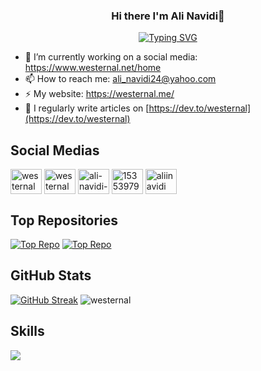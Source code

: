 <h3 align="center">
  Hi there I'm Ali Navidi👋
</h3>

<p align=center>
 <a href="https://git.io/typing-svg">
        <img
          src="https://readme-typing-svg.herokuapp.com?font=&size=25&pause=1000&color=9d38fc&center=true&vCenter=true&width=435&lines=Front-end+developer;Software+engineering+student;Always+learning+new+things;Working+hard+to+be+better"
          alt="Typing SVG"
        />
   </a>
</p>

- 🔭 I’m currently working on a social media: https://www.westernal.net/home
- 📫 How to reach me: ali_navidi24@yahoo.com
- ⚡ My website: https://westernal.me/ 
- 📝 I regularly write articles on [https://dev.to/westernal](https://dev.to/westernal)

## Social Medias
<p align="left">
<a href="https://dev.to/westernal" target="blank"><img align="center" src="https://raw.githubusercontent.com/rahuldkjain/github-profile-readme-generator/master/src/images/icons/Social/devto.svg" alt="westernal" height="40" width="50" /></a>
<a href="https://twitter.com/westernal" target="blank"><img align="center" src="https://raw.githubusercontent.com/rahuldkjain/github-profile-readme-generator/master/src/images/icons/Social/twitter.svg" alt="westernal" height="40" width="50" /></a>
<a href="https://linkedin.com/in/ali-navidi-850a80209" target="blank"><img align="center" src="https://raw.githubusercontent.com/rahuldkjain/github-profile-readme-generator/master/src/images/icons/Social/linked-in-alt.svg" alt="ali-navidi-850a80209" height="40" width="50" /></a>
<a href="https://stackoverflow.com/users/15353979" target="blank"><img align="center" src="https://raw.githubusercontent.com/rahuldkjain/github-profile-readme-generator/master/src/images/icons/Social/stack-overflow.svg" alt="15353979" height="40" width="50" /></a>
<a href="https://instagram.com/aliinavidi" target="blank"><img align="center" src="https://raw.githubusercontent.com/rahuldkjain/github-profile-readme-generator/master/src/images/icons/Social/instagram.svg" alt="aliinavidi" height="40" width="50" /></a>
</p>

## Top Repositories
[![Top Repo](https://github-readme-stats-git-masterrstaa-rickstaa.vercel.app/api/pin/?username=westernal&repo=social-media-frontend&theme=midnight-purple)](https://github.com/westernal/social-media-frontend)
[![Top Repo](https://github-readme-stats-git-masterrstaa-rickstaa.vercel.app/api/pin/?username=westernal&repo=social-media-backend&theme=midnight-purple)](https://github.com/westernal/social-media-backend)


##  GitHub Stats
[![GitHub Streak](https://github-readme-streak-stats.herokuapp.com/?user=westernal&theme=midnight-purple)](https://git.io/streak-stats)
<img  src="https://github-readme-stats-git-masterrstaa-rickstaa.vercel.app/api/top-langs?username=westernal&show_icons=true&locale=en&layout=compact&theme=midnight-purple" alt="westernal" />




##  Skills
  <a href="https://skillicons.dev">
    <img src="https://skillicons.dev/icons?i=html,css,js,react,nextjs,ts,bootstrap,git,remix,svelte,nodejs,express,mongodb,postgres,c,java,py,tailwind" />
  </a>

